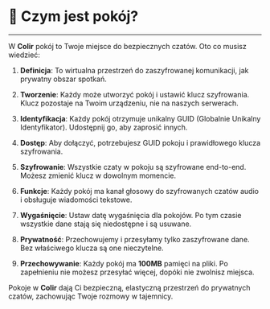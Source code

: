 # 👀 Czym jest pokój?

---

W **Colir** pokój to Twoje miejsce do bezpiecznych czatów. Oto co musisz wiedzieć:

1. **Definicja**: To wirtualna przestrzeń do zaszyfrowanej komunikacji, jak prywatny obszar spotkań.

2. **Tworzenie**: Każdy może utworzyć pokój i ustawić klucz szyfrowania. Klucz pozostaje na Twoim urządzeniu, nie na naszych serwerach.

3. **Identyfikacja**: Każdy pokój otrzymuje unikalny GUID (Globalnie Unikalny Identyfikator). Udostępnij go, aby zaprosić innych.

4. **Dostęp**: Aby dołączyć, potrzebujesz GUID pokoju i prawidłowego klucza szyfrowania.

5. **Szyfrowanie**: Wszystkie czaty w pokoju są szyfrowane end-to-end. Możesz zmienić klucz w dowolnym momencie.

6. **Funkcje**: Każdy pokój ma kanał głosowy do szyfrowanych czatów audio i obsługuje wiadomości tekstowe.

7. **Wygaśnięcie**: Ustaw datę wygaśnięcia dla pokojów. Po tym czasie wszystkie dane stają się niedostępne i są usuwane.

8. **Prywatność**: Przechowujemy i przesyłamy tylko zaszyfrowane dane. Bez właściwego klucza są one nieczytelne.

9. **Przechowywanie**: Każdy pokój ma **100MB** pamięci na pliki. Po zapełnieniu nie możesz przesyłać więcej, dopóki nie zwolnisz miejsca.

Pokoje w **Colir** dają Ci bezpieczną, elastyczną przestrzeń do prywatnych czatów, zachowując Twoje rozmowy w tajemnicy.